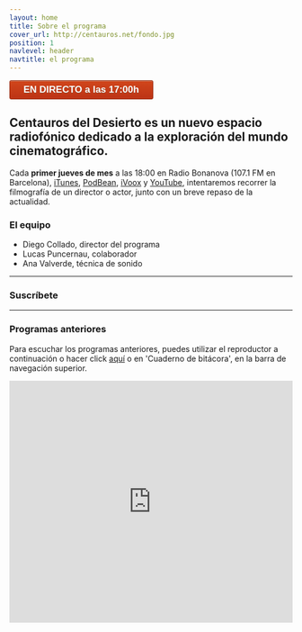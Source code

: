 ```yaml
---
layout: home
title: Sobre el programa
cover_url: http://centauros.net/fondo.jpg
position: 1
navlevel: header
navtitle: el programa
---
```

<style>
.myButton {
	-moz-box-shadow:inset 0px 1px 0px 0px #cf866c;
	-webkit-box-shadow:inset 0px 1px 0px 0px #cf866c;
	box-shadow:inset 0px 1px 0px 0px #cf866c;
	background:-webkit-gradient(linear, left top, left bottom, color-stop(0.05, #d0451b), color-stop(1, #bc3315));
	background:-moz-linear-gradient(top, #d0451b 5%, #bc3315 100%);
	background:-webkit-linear-gradient(top, #d0451b 5%, #bc3315 100%);
	background:-o-linear-gradient(top, #d0451b 5%, #bc3315 100%);
	background:-ms-linear-gradient(top, #d0451b 5%, #bc3315 100%);
	background:linear-gradient(to bottom, #d0451b 5%, #bc3315 100%);
	filter:progid:DXImageTransform.Microsoft.gradient(startColorstr='#d0451b', endColorstr='#bc3315',GradientType=0);
	background-color:#d0451b;
	-moz-border-radius:3px;
	-webkit-border-radius:3px;
	border-radius:3px;
	border:1px solid #942911;
	display:inline-block;
	cursor:pointer;
	color:#ffffff;
	font-family:Arial;
	font-size:17px;
	font-weight:bold;
	padding:6px 24px;
	text-color: white;
	text-decoration:none;
	text-shadow:0px 1px 0px #854629;
}
.myButton:hover {
	background:-webkit-gradient(linear, left top, left bottom, color-stop(0.05, #bc3315), color-stop(1, #d0451b));
	background:-moz-linear-gradient(top, #bc3315 5%, #d0451b 100%);
	background:-webkit-linear-gradient(top, #bc3315 5%, #d0451b 100%);
	background:-o-linear-gradient(top, #bc3315 5%, #d0451b 100%);
	background:-ms-linear-gradient(top, #bc3315 5%, #d0451b 100%);
	background:linear-gradient(to bottom, #bc3315 5%, #d0451b 100%);
	filter:progid:DXImageTransform.Microsoft.gradient(startColorstr='#bc3315', endColorstr='#d0451b',GradientType=0);
	background-color:#bc3315;
}
.myButton:active {
	position:relative;
	top:1px;
}
</style>

<a href="/live" class="myButton">EN DIRECTO a las 17:00h</a>

        
## Centauros del Desierto es un nuevo espacio radiofónico dedicado a la exploración del mundo cinematográfico.

Cada **primer jueves de mes** a las 18:00 en Radio Bonanova (107.1 FM en Barcelona), [iTunes](https://itunes.apple.com/es/podcast/centauros-del-desierto/id1341624405?l=en&mt=2), [PodBean](https://centauros.podbean.com/), [iVoox](https://www.ivoox.com/podcast-centauros-del-desierto_sq_f1495004_1.html "iVoox") y [YouTube](https://www.youtube.com/channel/UCK9WfLcd5Fnz_0fIrVUcZjg?view_as=subscriber), intentaremos recorrer la filmografía de un director o actor, junto con un breve repaso de la actualidad.

### El equipo
* Diego Collado, director del programa
* Lucas Puncernau, colaborador
* Ana Valverde, técnica de sonido

---
### Suscríbete


<div class="suscripcion" style="text-align:center;margin: auto;width: 50%">
<a class="social-link social-rss" href="{{ "/feed.xml" | relative_url  }}" target="_blank">
<i class="icon-rss"></i>
</a>
<a class="social-link social-twitter" href="https://centauros.podbean.com/">
<i class="icon-podcast"></i>
</a>
<a class="social-link social-twitter" href="https://itunes.apple.com/es/podcast/centauros-del-desierto/id1342332521?l=en&mt=2">
<i class="icon-itunes"></i>
</a>
</div>


---
### Programas anteriores

Para escuchar los programas anteriores, puedes utilizar el reproductor a continuación o hacer click [aquí](/bitacora/ "Cuaderno de bitácora") o en 'Cuaderno de bitácora', en la barra de navegación superior.

<iframe id="multi_iframe" scrolling="no" allowfullscreen="" src="https://www.podbean.com/media/player/multi?playlist=http%3A%2F%2Fplaylist.podbean.com%2F2458068%2Fplaylist_multi.xml&vjs=1&kdsowie31j4k1jlf913=c9ea005836de841e32ac9a3f43a972995dfa83b4&size=240&share=1&fonts=Helvetica&auto=0&download=0&rtl=0&skin=8" width="100%" height="430" frameborder="0"></iframe>